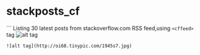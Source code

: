 # stackposts_cf
``` Listing 30 latest posts from stackoverflow.com RSS feed,using `<cffeed>` tag
![alt tag](http://oi63.tinypic.com/15rijja.jpg)

``` Listing posts stored in DB
![alt tag](http://oi68.tinypic.com/1945s7.jpg)
